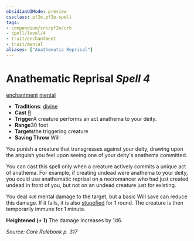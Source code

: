 ```yaml
---
obsidianUIMode: preview
cssclass: pf2e,pf2e-spell
tags:
- compendium/src/pf2e/crb
- spell/level/4
- trait/enchantment
- trait/mental
aliases: ["Anathematic Reprisal"]
---
```

# Anathematic Reprisal *Spell 4*   
[enchantment](rules/traits/enchantment.md)  [mental](rules/traits/mental.md)  

- **Traditions**: [divine](rules/traits/divine.md)
- **Cast** [R](rules/core-rulebook/chapter-9-playing-the-game.md#Actions "Reaction") 
- **Trigger**A creature performs an act anathema to your deity.
- **Range**30 foot
- **Targets**the triggering creature
- **Saving Throw** Will

You punish a creature that transgresses against your deity, drawing upon the anguish you feel upon seeing one of your deity's anathema committed.

You can cast this spell only when a creature actively commits a unique act of anathema. For example, if creating undead were anathema to your deity, you could use anathematic reprisal on a necromancer who had just created undead in front of you, but not on an undead creature just for existing.

You deal `4d6` mental damage to the target, but a basic Will save can reduce this damage. If it fails, it is also [stupefied](rules/conditions.md#Stupefied) for 1 round. The creature is then temporarily immune for 1 minute.

**Heightened (+ 1)** The damage increases by 1d6.

*Source: Core Rulebook p. 317*